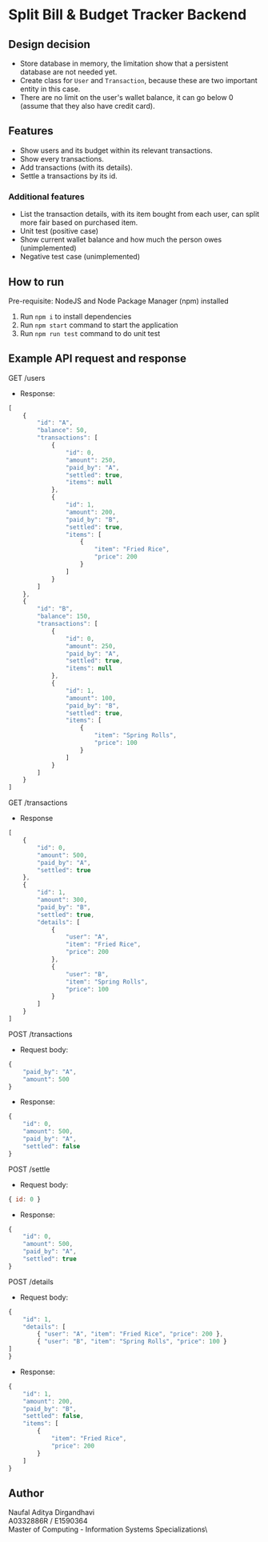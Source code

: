 # Split Bill & Budget Tracker Backend

## Design decision
- Store database in memory, the limitation show that a persistent database are not needed yet.
- Create class for `User` and `Transaction`, because these are two important entity in this case.
- There are no limit on the user's wallet balance, it can go below 0 (assume that they also have credit card).

## Features
- Show users and its budget within its relevant transactions.
- Show every transactions.
- Add transactions (with its details).
- Settle a transactions by its id.

### Additional features
- List the transaction details, with its item bought from each user, can split more fair based on purchased item.
- Unit test (positive case)
- Show current wallet balance and how much the person owes (unimplemented)
- Negative test case (unimplemented)

## How to run
Pre-requisite: NodeJS and Node Package Manager (npm) installed
1. Run `npm i` to install dependencies
2. Run `npm start` command to start the application
3. Run `npm run test` command to do unit test

## Example API request and response
GET /users
- Response: 
```javascript
[
    {
        "id": "A",
        "balance": 50,
        "transactions": [
            {
                "id": 0,
                "amount": 250,
                "paid_by": "A",
                "settled": true,
                "items": null
            },
            {
                "id": 1,
                "amount": 200,
                "paid_by": "B",
                "settled": true,
                "items": [
                    {
                        "item": "Fried Rice",
                        "price": 200
                    }
                ]
            }
        ]
    },
    {
        "id": "B",
        "balance": 150,
        "transactions": [
            {
                "id": 0,
                "amount": 250,
                "paid_by": "A",
                "settled": true,
                "items": null
            },
            {
                "id": 1,
                "amount": 100,
                "paid_by": "B",
                "settled": true,
                "items": [
                    {
                        "item": "Spring Rolls",
                        "price": 100
                    }
                ]
            }
        ]
    }
]
```

GET /transactions
- Response
```javascript
[
    {
        "id": 0,
        "amount": 500,
        "paid_by": "A",
        "settled": true
    },
    {
        "id": 1,
        "amount": 300,
        "paid_by": "B",
        "settled": true,
        "details": [
            {
                "user": "A",
                "item": "Fried Rice",
                "price": 200
            },
            {
                "user": "B",
                "item": "Spring Rolls",
                "price": 100
            }
        ]
    }
]
```
POST /transactions
- Request body:
```javascript
{
    "paid_by": "A",
    "amount": 500
}
```
- Response:

```javascript
{
    "id": 0,
    "amount": 500,
    "paid_by": "A",
    "settled": false
}
```

POST /settle
- Request body:
```javascript
{ id: 0 }
```
- Response:
```javascript
{
    "id": 0,
    "amount": 500,
    "paid_by": "A",
    "settled": true
}
```
POST /details
- Request body:
```javascript
{
    "id": 1,
    "details": [
        { "user": "A", "item": "Fried Rice", "price": 200 },
        { "user": "B", "item": "Spring Rolls", "price": 100 }
]
}
```
- Response:
```javascript
{
    "id": 1,
    "amount": 200,
    "paid_by": "B",
    "settled": false,
    "items": [
        {
            "item": "Fried Rice",
            "price": 200
        }
    ]
}
```
## Author

Naufal Aditya Dirgandhavi\
A0332886R / E1590364 \
Master of Computing - Information Systems Specializations\